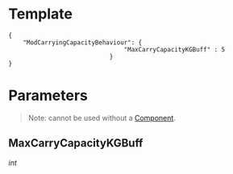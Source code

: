 # Template
```
{
    "ModCarryingCapacityBehaviour": {
                                "MaxCarryCapacityKGBuff" : 5
                            }
}
```

# Parameters
> Note: cannot be used without a [Component](Basic-Information-about-Components.md).

## MaxCarryCapacityKGBuff
*int*<br/>
